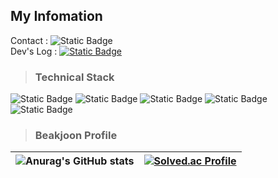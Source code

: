 ## My Infomation
Contact : ![Static Badge](https://img.shields.io/badge/Mail%20:%20yuu5666@naver.com-000000.svg?&logo=Naver&logoColor=#03C75A) 
<br/> 
Dev's Log : [![Static Badge](https://img.shields.io/badge/Blog-000000.svg?&logo=Tistory&logoColor=FFd400)](https://yuu5666.tistory.com/) 

> ### Technical Stack

![Static Badge](https://img.shields.io/badge/C-FF4C4C) ![Static Badge](https://img.shields.io/badge/C++-FF4C4C)  ![Static Badge](https://img.shields.io/badge/HLSL-8B00FF) 
![Static Badge](https://img.shields.io/badge/DirectX-FF7F00) ![Static Badge](https://img.shields.io/badge/Unreal%20Engine-808080)

> ### Beakjoon Profile
![Anurag's GitHub stats](https://github-readme-stats.vercel.app/api?username=EuihyeonO&show_icons=true&theme=radical) | [![Solved.ac Profile](http://mazassumnida.wtf/api/v2/generate_badge?boj=yuu5666)](https://solved.ac/yuu5666/) | 
---|---|
